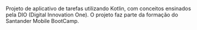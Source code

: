 Projeto de aplicativo de tarefas utilizando Kotlin, com conceitos ensinados pela DIO (Digital Innovation One). O projeto faz parte da formação do Santander Mobile BootCamp.
